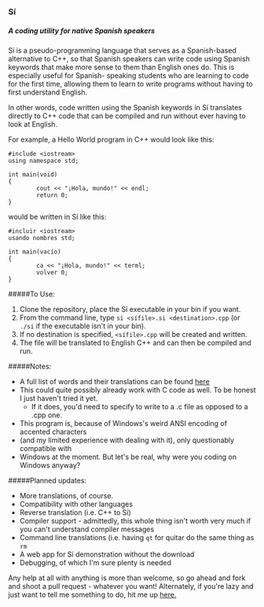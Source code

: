 ### Sí
##### A coding utility for native Spanish speakers

Sí is a pseudo-programming language that serves as a Spanish-based alternative
to C++, so that Spanish speakers can write code using Spanish keywords that make
more sense to them than English ones do. This is especially useful for Spanish-
speaking students who are learning to code for the first time, allowing them to 
learn to write programs without having to first understand English.

In other words, code written using the Spanish keywords in Sí translates 
directly to C++ code that can be compiled and run without ever having to look at
English.

For example, a Hello World program in C++ would look like this:
```
#include <iostream>
using namespace std;

int main(void)
{
        cout << "¡Hola, mundo!" << endl;
        return 0;
}
```
would be written in Sí like this:
```
#incluir <iostream>
usando nombres std;

int main(vacío)
{
        ca << "¡Hola, mundo!" << terml;
        volver 0;
}
```

#####To Use:

1. Clone the repository, place the Sí executable in your bin if you want.
2. From the command line, type `si <sífile>.si <destination>.cpp` (or `./si` if
the executable isn't in your bin).
  1. If no destination is specified, `<sífile>.cpp` will be created and written.
3. The file will be translated to English C++ and can then be compiled and run.

#####Notes:

* A full list of words and their translations can be found [here](https://docs.google.com/document/d/1c7vxJ4XN6ZArNbPVxBXsT-MwcSWAqconURG9hyf_63w/edit?usp=sharing)
* This could quite possibly already work with C code as well. To be honest I
just haven't tried it yet.
  * If it does, you'd need to specify to write to a .c file as opposed to a .cpp
  one.
* This program is, because of Windows's weird ANSI encoding of accented characters 
* (and my limited experience with dealing with it), only questionably compatible with 
* Windows at the moment. But let's be real, why were you coding on Windows anyway?

#####Planned updates:

* More translations, of course.
* Compatibility with other languages
* Reverse translation (i.e. C++ to Sí)
* Compiler support - admittedly, this whole thing isn't worth very much if you
can't understand compiler messages
* Command line translations (i.e. having `qt` for quitar do the same thing as
`rm`
* A web app for Sí demonstration without the download
* Debugging, of which I'm sure plenty is needed

Any help at all with anything is more than welcome, so go ahead and fork and 
shoot a pull request - whatever you want!
Alternately, if you're lazy and just want to tell me something to do, hit me up
[here.](http://goo.gl/forms/KPEAhqB33H3q5IcF2)
